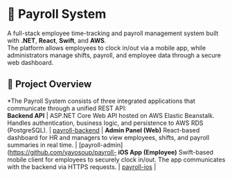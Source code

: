 # 🧾 Payroll System

A full-stack employee time-tracking and payroll management system built with **.NET**, **React**, **Swift**, and **AWS**.  
The platform allows employees to clock in/out via a mobile app, while administrators manage shifts, payroll, and employee data through a secure web dashboard.

## 🚀 Project Overview

*The Payroll System consists of three integrated applications that communicate through a unified REST API:  
**Backend API** | ASP.NET Core Web API hosted on AWS Elastic Beanstalk. Handles authentication, business logic, and persistence to AWS RDS (PostgreSQL). | [payroll-backend](https://github.com/yayosoup/payroll-backend) |
**Admin Panel (Web)** React-based dashboard for HR and managers to view employees, shifts, and payroll summaries in real time. | [payroll-admin](https://github.com/yayosoup/payroll-
**iOS App (Employee)** Swift-based mobile client for employees to securely clock in/out. The app communicates with the backend via HTTPS requests. | [payroll-ios](https://github.com/yayosoup/payroll-ios) |

